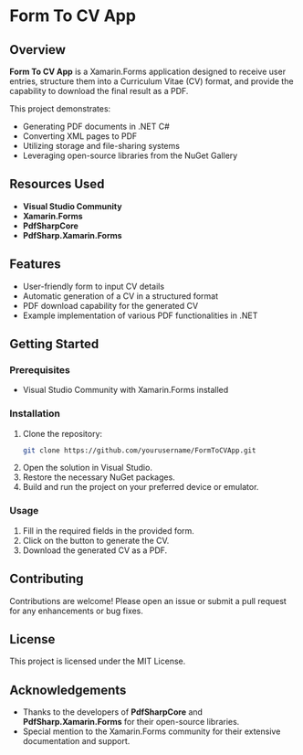 # Form To CV App

## Overview
**Form To CV App** is a Xamarin.Forms application designed to receive user entries, structure them into a Curriculum Vitae (CV) format, and provide the capability to download the final result as a PDF.

This project demonstrates:
- Generating PDF documents in .NET C#
- Converting XML pages to PDF
- Utilizing storage and file-sharing systems
- Leveraging open-source libraries from the NuGet Gallery

## Resources Used
- **Visual Studio Community**
- **Xamarin.Forms**
- **PdfSharpCore**
- **PdfSharp.Xamarin.Forms**

## Features
- User-friendly form to input CV details
- Automatic generation of a CV in a structured format
- PDF download capability for the generated CV
- Example implementation of various PDF functionalities in .NET

## Getting Started
### Prerequisites
- Visual Studio Community with Xamarin.Forms installed

### Installation
1. Clone the repository:
   ```sh
   git clone https://github.com/yourusername/FormToCVApp.git
   ```
2. Open the solution in Visual Studio.
3. Restore the necessary NuGet packages.
4. Build and run the project on your preferred device or emulator.

### Usage
1. Fill in the required fields in the provided form.
2. Click on the button to generate the CV.
3. Download the generated CV as a PDF.

## Contributing
Contributions are welcome! Please open an issue or submit a pull request for any enhancements or bug fixes.

## License
This project is licensed under the MIT License.

## Acknowledgements
- Thanks to the developers of **PdfSharpCore** and **PdfSharp.Xamarin.Forms** for their open-source libraries.
- Special mention to the Xamarin.Forms community for their extensive documentation and support.
